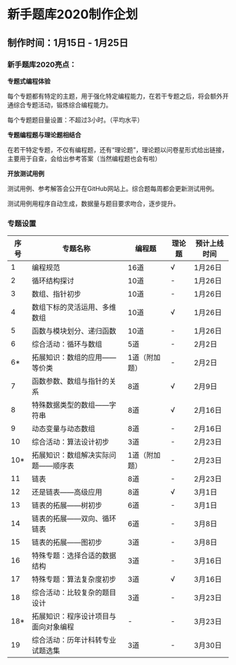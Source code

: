 # 新手题库2020制作企划

## 制作时间：1月15日 - 1月25日

### 新手题库2020亮点：

**专题式编程体验**

每个专题都有特定的主题，用于强化特定编程能力，在若干专题之后，将会额外开通综合专题活动，锻炼综合编程能力。

每个专题题目量设置：不超过3小时。（平均水平）

**专题编程题与理论题相结合**

在若干特定专题，不仅有编程题，还有“理论题”，理论题以问卷星形式给出链接，主要用于自查，会给出参考答案（当然编程题也会有啦）

**开放测试用例**

测试用例、参考解答会公开在GitHub网站上。综合题每周都会更新测试用例。

测试用例用程序自动生成，数据量与题目要求吻合，逐步提升。

### 专题设置

| 序号 | 专题名称                             | 编程题        | 理论题 | 预计上线时间 |
| ---- | ------------------------------------ | ------------- | ------ | ------------ |
| 1    | 编程规范                             | 16道          | √      | 1月26日      |
| 2    | 循环结构探讨                         | 10道          | -      | 1月26日      |
| 3    | 数组、指针初步                       | 10道          | -      | 1月26日      |
| 4    | 数组下标的灵活运用、多维数组         | 10道          | √      | 1月26日      |
| 5    | 函数与模块划分、递归函数             | 10道          | -      | 1月26日      |
| 6    | 综合活动：循环与数组                 | 5道           | -      | 2月2日       |
| 6*   | 拓展知识：数组的应用——等价类         | 1道（附加题） | -      | 2月2日       |
| 7    | 函数参数、数组与指针的关系           | 8道           | √      | 2月9日       |
| 8    | 特殊数据类型的数组——字符串           | 8道           | √      | 2月16日      |
| 9    | 动态变量与动态数组                   | 8道           | -      | 2月16日      |
| 10   | 综合活动：算法设计初步               | 3道           | -      | 2月23日      |
| 10*  | 拓展知识：数组解决实际问题——顺序表   | 1道（附加题） | -      | 2月23日      |
| 11   | 链表                                 | 8道           | -      | 2月23日      |
| 12   | 还是链表——高级应用                   | 8道           | √      | 3月1日       |
| 13   | 链表的拓展——树初步                   | 6道           | -      | 3月1日       |
| 14   | 链表的拓展——双向、循环链表           | 6道           | -      | 3月8日       |
| 15   | 链表的拓展——图初步                   | 3道           | -      | 3月8日       |
| 16   | 特殊专题：选择合适的数据结构         | 3道           | -      | 3月16日      |
| 17   | 特殊专题：算法复杂度初步             | 3道           | √      | 3月16日      |
| 18   | 综合活动：比较复杂的题目设计         | 3道           | -      | 3月23日      |
| 18*  | 拓展知识：程序设计项目与面向对象编程 | -             | -      | 3月23日      |
| 19   | 综合活动：历年计科转专业试题选集     | 3道           | -      | 3月30日      |

